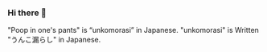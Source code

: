 ### Hi there 👋

"Poop in one's pants" is “unkomorasi” in Japanese.
"unkomorasi" is Written "うんこ漏らし" in Japanese.

<!--
**unkomorasi01/unkomorasi01** is a ✨ _special_ ✨ repository because its `README.md` (this file) appears on your GitHub profile.

Here are some ideas to get you started:

- 🔭 I’m currently working on ...
- 🌱 I’m currently learning ...
- 👯 I’m looking to collaborate on ...
- 🤔 I’m looking for help with ...
- 💬 Ask me about ...
- 📫 How to reach me: ...
- 😄 Pronouns: ...
- ⚡ Fun fact: ...
-->
